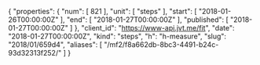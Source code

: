 {
  "properties": {
    "num": [
      821
    ],
    "unit": [
      "steps"
    ],
    "start": [
      "2018-01-26T00:00:00Z"
    ],
    "end": [
      "2018-01-27T00:00:00Z"
    ],
    "published": [
      "2018-01-27T00:00:00Z"
    ]
  },
  "client_id": "https://www-api.jvt.me/fit",
  "date": "2018-01-27T00:00:00Z",
  "kind": "steps",
  "h": "h-measure",
  "slug": "2018/01/659d4",
  "aliases": [
    "/mf2/f8a662db-8bc3-4491-b24c-93d32313f252/"
  ]
}
